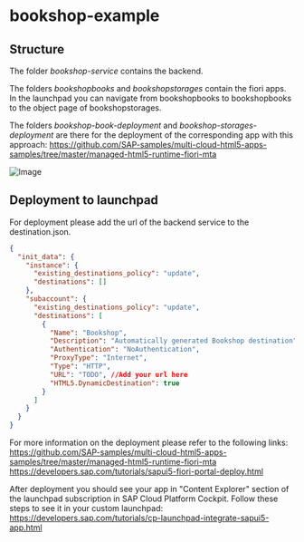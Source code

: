 # bookshop-example

## Structure

The folder _bookshop-service_ contains the backend.

The folders _bookshopbooks_ and _bookshopstorages_ contain the fiori apps. In the launchpad you can navigate from bookshopbooks to bookshopbooks to the object page of bookshopstorages.

The folders _bookshop-book-deployment_ and _bookshop-storages-deployment_ are there for the deployment of the corresponding app with this approach:  https://github.com/SAP-samples/multi-cloud-html5-apps-samples/tree/master/managed-html5-runtime-fiori-mta

![Image](https://github.com/SAP-samples/multi-cloud-html5-apps-samples/blob/master/managed-html5-runtime-fiori-mta/diagram.png)

## Deployment to launchpad

For deployment please add the url of the backend service to the destination.json.
```json
{
  "init_data": {
    "instance": {
      "existing_destinations_policy": "update",
      "destinations": []
    },
    "subaccount": {
      "existing_destinations_policy": "update",
      "destinations": [
        {
          "Name": "Bookshop",
          "Description": "Automatically generated Bookshop destination",
          "Authentication": "NoAuthentication",
          "ProxyType": "Internet",
          "Type": "HTTP",
          "URL": "TODO", //Add your url here
          "HTML5.DynamicDestination": true
        }
      ]
    }
  }
}
```

For more information on the deployment please refer to the following links:
https://github.com/SAP-samples/multi-cloud-html5-apps-samples/tree/master/managed-html5-runtime-fiori-mta
https://developers.sap.com/tutorials/sapui5-fiori-portal-deploy.html

After deployment you should see your app in "Content Explorer" section of the launchpad subscription in SAP Cloud Platform Cockpit. Follow these steps to see it in your custom launchpad: https://developers.sap.com/tutorials/cp-launchpad-integrate-sapui5-app.html
